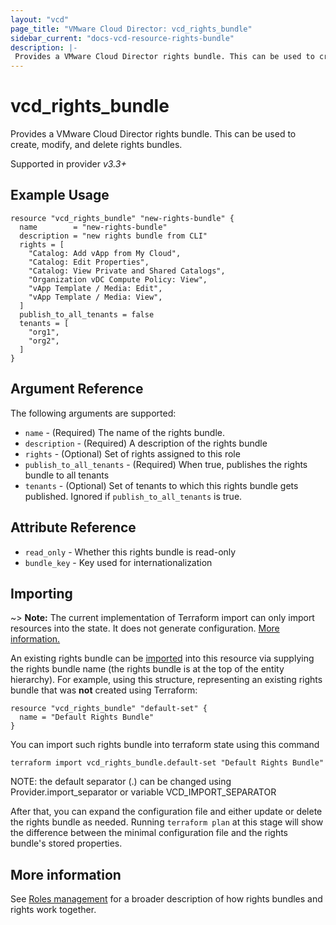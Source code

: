 ```yaml
---
layout: "vcd"
page_title: "VMware Cloud Director: vcd_rights_bundle"
sidebar_current: "docs-vcd-resource-rights-bundle"
description: |-
 Provides a VMware Cloud Director rights bundle. This can be used to create, modify, and delete rights bundles.
---
```


# vcd\_rights\_bundle

Provides a VMware Cloud Director rights bundle. This can be used to create, modify, and delete rights bundles.

Supported in provider *v3.3+*

## Example Usage

```hcl
resource "vcd_rights_bundle" "new-rights-bundle" {
  name        = "new-rights-bundle"
  description = "new rights bundle from CLI"
  rights = [
    "Catalog: Add vApp from My Cloud",
    "Catalog: Edit Properties",
    "Catalog: View Private and Shared Catalogs",
    "Organization vDC Compute Policy: View",
    "vApp Template / Media: Edit",
    "vApp Template / Media: View",
  ]
  publish_to_all_tenants = false
  tenants = [
    "org1",
    "org2",
  ]
}
```

## Argument Reference

The following arguments are supported:

* `name` - (Required) The name of the rights bundle.
* `description` - (Required) A description of the rights bundle
* `rights` - (Optional) Set of rights assigned to this role
* `publish_to_all_tenants` - (Required) When true, publishes the rights bundle to all tenants
* `tenants` - (Optional) Set of tenants to which this rights bundle gets published. Ignored if `publish_to_all_tenants` is true.

## Attribute Reference

* `read_only` - Whether this rights bundle is read-only
* `bundle_key` - Key used for internationalization

## Importing

~> **Note:** The current implementation of Terraform import can only import resources into the state. It does not generate
configuration. [More information.][docs-import]

An existing rights bundle can be [imported][docs-import] into this resource via supplying the rights bundle name (the rights
bundle is at the top of the entity hierarchy).
For example, using this structure, representing an existing rights bundle that was **not** created using Terraform:

```hcl
resource "vcd_rights_bundle" "default-set" {
  name = "Default Rights Bundle"
}
```

You can import such rights bundle into terraform state using this command

```
terraform import vcd_rights_bundle.default-set "Default Rights Bundle"
```

NOTE: the default separator (.) can be changed using Provider.import_separator or variable VCD_IMPORT_SEPARATOR

[docs-import]:https://www.terraform.io/docs/import/

After that, you can expand the configuration file and either update or delete the rights bundle as needed. Running `terraform plan`
at this stage will show the difference between the minimal configuration file and the rights bundle's stored properties.

## More information

See [Roles management](/providers/vmware/vcd/latest/docs/guides/roles_management) for a broader description of how rights bundles and
rights work together.

